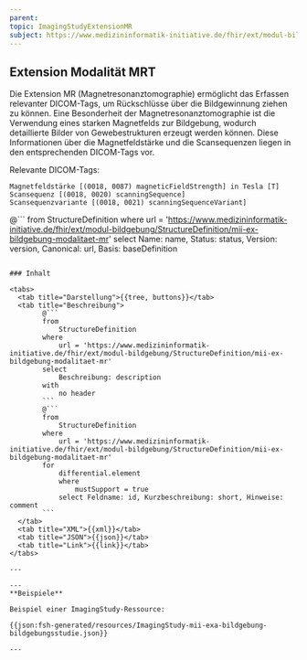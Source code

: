 ```yaml
---
parent:
topic: ImagingStudyExtensionMR
subject: https://www.medizininformatik-initiative.de/fhir/ext/modul-bildgebung/StructureDefinition/mii-ex-bildgebung-modalitaet-mr
---
```


## Extension Modalität MRT

Die Extension MR (Magnetresonanztomographie) ermöglicht das Erfassen relevanter DICOM-Tags, um Rückschlüsse über die Bildgewinnung ziehen zu können.
Eine Besonderheit der Magnetresonanztomographie ist die Verwendung eines starken Magnetfelds zur Bildgebung, wodurch detaillierte Bilder von Gewebestrukturen erzeugt werden können.
Diese Informationen über die Magnetfeldstärke und die Scansequenzen liegen in den entsprechenden DICOM-Tags vor.

Relevante DICOM-Tags:

    Magnetfeldstärke [(0018, 0087) magneticFieldStrength] in Tesla [T]
    Scansequenz [(0018, 0020) scanningSequence]
    Scansequenzvariante [(0018, 0021) scanningSequenceVariant]

@```
from
    StructureDefinition
where
    url = 'https://www.medizininformatik-initiative.de/fhir/ext/modul-bildgebung/StructureDefinition/mii-ex-bildgebung-modalitaet-mr'
select
    Name: name, Status: status, Version: version, Canonical: url, Basis: baseDefinition
```

### Inhalt

<tabs>
  <tab title="Darstellung">{{tree, buttons}}</tab>
  <tab title="Beschreibung">
        @```
        from
	        StructureDefinition
        where
	        url = 'https://www.medizininformatik-initiative.de/fhir/ext/modul-bildgebung/StructureDefinition/mii-ex-bildgebung-modalitaet-mr'
        select
	        Beschreibung: description
        with
            no header
        ```
        @```
        from
            StructureDefinition
        where
            url = 'https://www.medizininformatik-initiative.de/fhir/ext/modul-bildgebung/StructureDefinition/mii-ex-bildgebung-modalitaet-mr'
        for
            differential.element
            where
                mustSupport = true
            select Feldname: id, Kurzbeschreibung: short, Hinweise: comment
        ```
  </tab>
  <tab title="XML">{{xml}}</tab>
  <tab title="JSON">{{json}}</tab>
  <tab title="Link">{{link}}</tab>
</tabs>

---

--- 
**Beispiele**

Beispiel einer ImagingStudy-Ressource:

{{json:fsh-generated/resources/ImagingStudy-mii-exa-bildgebung-bildgebungsstudie.json}}

---
